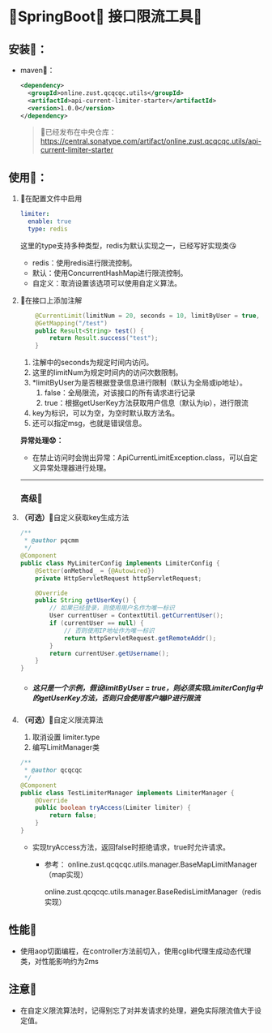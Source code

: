 # 💖SpringBoot💖  接口限流工具🥳

## 安装👋：

- maven🤩：

    ```xml
    <dependency>
      <groupId>online.zust.qcqcqc.utils</groupId>
      <artifactId>api-current-limiter-starter</artifactId>
      <version>1.0.0</version>
    </dependency>
    ```

    > 🥰已经发布在中央仓库：https://central.sonatype.com/artifact/online.zust.qcqcqc.utils/api-current-limiter-starter



## 使用🤏：

1. 🫰在配置文件中启用

    ```yaml
    limiter:
      enable: true
      type: redis
    ```

    这里的type支持多种类型，redis为默认实现之一，已经写好实现类😘

    - redis：使用redis进行限流控制。
    - 默认：使用ConcurrentHashMap进行限流控制。
    - 自定义：取消设置该选项可以使用自定义算法。

2. 🤞在接口上添加注解

    ```java
        @CurrentLimit(limitNum = 20, seconds = 10, limitByUser = true, key = "LimitTest")
        @GetMapping("/test")
        public Result<String> test() {
            return Result.success("test");
        }
    ```

    1. 注解中的seconds为规定时间内访问。
    2. 这里的limitNum为规定时间内的访问次数限制。
    3. *limitByUser为是否根据登录信息进行限制（默认为全局或ip地址）。
        1. false：全局限流，对该接口的所有请求进行记录
        2. true：根据getUserKey方法获取用户信息（默认为ip），进行限流
    4. key为标识，可以为空，为空时默认取方法名。
    5. 还可以指定msg，也就是错误信息。

    **异常处理😟：**

    - 在禁止访问时会抛出异常：ApiCurrentLimitException.class，可以自定义异常处理器进行处理。

    ----

    ### 高级🤔

3. **（可选）**🤘自定义获取key生成方法

    ```java
    /**
     * @author pqcmm
     */
    @Component
    public class MyLimiterConfig implements LimiterConfig {
        @Setter(onMethod_ = {@Autowired})
        private HttpServletRequest httpServletRequest;
    
        @Override
        public String getUserKey() {
            // 如果已经登录，则使用用户名作为唯一标识
            User currentUser = ContextUtil.getCurrentUser();
            if (currentUser == null) {
                // 否则使用IP地址作为唯一标识
                return httpServletRequest.getRemoteAddr();
            }
            return currentUser.getUsername();
        }
    }
    ```

    - ##### ***这只是一个示例，假设limitByUser = true，则必须实现LimiterConfig中的getUserKey方法，否则只会使用客户端IP进行限流***

4. **（可选）**🫵自定义限流算法

    1. 取消设置 limiter.type
    2. 编写LimitManager类

    ```java
    /**
     * @author qcqcqc
     */
    @Component
    public class TestLimiterManager implements LimiterManager {
        @Override
        public boolean tryAccess(Limiter limiter) {
            return false;
        }
    }
    ```

    - 实现tryAccess方法，返回false时拒绝请求，true时允许请求。

        - 参考：
            online.zust.qcqcqc.utils.manager.BaseMapLimitManager（map实现）

            online.zust.qcqcqc.utils.manager.BaseRedisLimitManager（redis实现）

## 性能🙌

- 使用aop切面编程，在controller方法前切入，使用cglib代理生成动态代理类，对性能影响约为2ms

## 注意🙏

- 在自定义限流算法时，记得别忘了对并发请求的处理，避免实际限流值大于设定值。